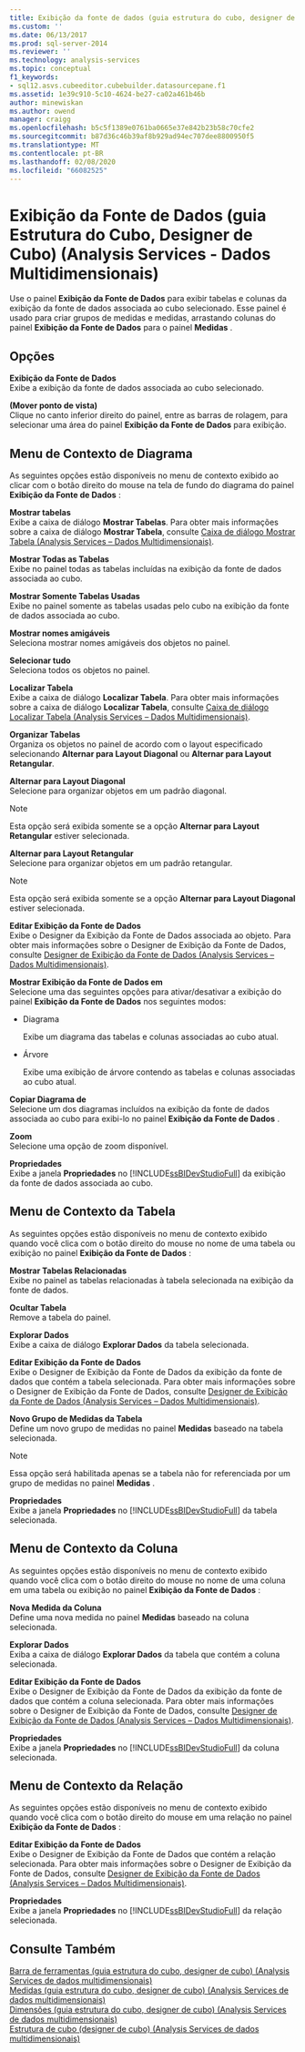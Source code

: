 ```yaml
---
title: Exibição da fonte de dados (guia estrutura do cubo, designer de cubo) (Analysis Services-dados multidimensionais) | Microsoft Docs
ms.custom: ''
ms.date: 06/13/2017
ms.prod: sql-server-2014
ms.reviewer: ''
ms.technology: analysis-services
ms.topic: conceptual
f1_keywords:
- sql12.asvs.cubeeditor.cubebuilder.datasourcepane.f1
ms.assetid: 1e39c910-5c10-4624-be27-ca02a461b46b
author: minewiskan
ms.author: owend
manager: craigg
ms.openlocfilehash: b5c5f1389e0761ba0665e37e842b23b58c70cfe2
ms.sourcegitcommit: b87d36c46b39af8b929ad94ec707dee8800950f5
ms.translationtype: MT
ms.contentlocale: pt-BR
ms.lasthandoff: 02/08/2020
ms.locfileid: "66082525"
---
```

# <a name="data-source-view-cube-structure-tab-cube-designer-analysis-services---multidimensional-data"></a>Exibição da Fonte de Dados (guia Estrutura do Cubo, Designer de Cubo) (Analysis Services - Dados Multidimensionais)
  Use o painel **Exibição da Fonte de Dados** para exibir tabelas e colunas da exibição da fonte de dados associada ao cubo selecionado. Esse painel é usado para criar grupos de medidas e medidas, arrastando colunas do painel **Exibição da Fonte de Dados** para o painel **Medidas** .  
  
## <a name="options"></a>Opções  
 **Exibição da Fonte de Dados**  
 Exibe a exibição da fonte de dados associada ao cubo selecionado.  
  
 **(Mover ponto de vista)**  
 Clique no canto inferior direito do painel, entre as barras de rolagem, para selecionar uma área do painel **Exibição da Fonte de Dados** para exibição.  
  
## <a name="diagram-context-menu"></a>Menu de Contexto de Diagrama  
 As seguintes opções estão disponíveis no menu de contexto exibido ao clicar com o botão direito do mouse na tela de fundo do diagrama do painel **Exibição da Fonte de Dados** :  
  
 **Mostrar tabelas**  
 Exibe a caixa de diálogo **Mostrar Tabelas**. Para obter mais informações sobre a caixa de diálogo **Mostrar Tabela**, consulte [Caixa de diálogo Mostrar Tabela &#40;Analysis Services – Dados Multidimensionais&#41;](show-table-dialog-box-analysis-services-multidimensional-data.md).  
  
 **Mostrar Todas as Tabelas**  
 Exibe no painel todas as tabelas incluídas na exibição da fonte de dados associada ao cubo.  
  
 **Mostrar Somente Tabelas Usadas**  
 Exibe no painel somente as tabelas usadas pelo cubo na exibição da fonte de dados associada ao cubo.  
  
 **Mostrar nomes amigáveis**  
 Seleciona mostrar nomes amigáveis dos objetos no painel.  
  
 **Selecionar tudo**  
 Seleciona todos os objetos no painel.  
  
 **Localizar Tabela**  
 Exibe a caixa de diálogo **Localizar Tabela**. Para obter mais informações sobre a caixa de diálogo **Localizar Tabela**, consulte [Caixa de diálogo Localizar Tabela &#40;Analysis Services – Dados Multidimensionais&#41;](find-table-dialog-box-analysis-services-multidimensional-data.md).  
  
 **Organizar Tabelas**  
 Organiza os objetos no painel de acordo com o layout especificado selecionando **Alternar para Layout Diagonal** ou **Alternar para Layout Retangular**.  
  
 **Alternar para Layout Diagonal**  
 Selecione para organizar objetos em um padrão diagonal.  
  
> [!NOTE]  
>  Esta opção será exibida somente se a opção **Alternar para Layout Retangular** estiver selecionada.  
  
 **Alternar para Layout Retangular**  
 Selecione para organizar objetos em um padrão retangular.  
  
> [!NOTE]  
>  Esta opção será exibida somente se a opção **Alternar para Layout Diagonal** estiver selecionada.  
  
 **Editar Exibição da Fonte de Dados**  
 Exibe o Designer da Exibição da Fonte de Dados associada ao objeto. Para obter mais informações sobre o Designer de Exibição da Fonte de Dados, consulte [Designer de Exibição da Fonte de Dados &#40;Analysis Services – Dados Multidimensionais&#41;](data-source-view-designer-analysis-services-multidimensional-data.md).  
  
 **Mostrar Exibição da Fonte de Dados em**  
 Selecione uma das seguintes opções para ativar/desativar a exibição do painel **Exibição da Fonte de Dados** nos seguintes modos:  
  
-   Diagrama  
  
     Exibe um diagrama das tabelas e colunas associadas ao cubo atual.  
  
-   Árvore  
  
     Exibe uma exibição de árvore contendo as tabelas e colunas associadas ao cubo atual.  
  
 **Copiar Diagrama de**  
 Selecione um dos diagramas incluídos na exibição da fonte de dados associada ao cubo para exibi-lo no painel **Exibição da Fonte de Dados** .  
  
 **Zoom**  
 Selecione uma opção de zoom disponível.  
  
 **Propriedades**  
 Exibe a janela **Propriedades** no [!INCLUDE[ssBIDevStudioFull](../includes/ssbidevstudiofull-md.md)] da exibição da fonte de dados associada ao cubo.  
  
## <a name="table-context-menu"></a>Menu de Contexto da Tabela  
 As seguintes opções estão disponíveis no menu de contexto exibido quando você clica com o botão direito do mouse no nome de uma tabela ou exibição no painel **Exibição da Fonte de Dados** :  
  
 **Mostrar Tabelas Relacionadas**  
 Exibe no painel as tabelas relacionadas à tabela selecionada na exibição da fonte de dados.  
  
 **Ocultar Tabela**  
 Remove a tabela do painel.  
  
 **Explorar Dados**  
 Exibe a caixa de diálogo **Explorar Dados** da tabela selecionada.  
  
 **Editar Exibição da Fonte de Dados**  
 Exibe o Designer de Exibição da Fonte de Dados da exibição da fonte de dados que contém a tabela selecionada. Para obter mais informações sobre o Designer de Exibição da Fonte de Dados, consulte [Designer de Exibição da Fonte de Dados &#40;Analysis Services – Dados Multidimensionais&#41;](data-source-view-designer-analysis-services-multidimensional-data.md).  
  
 **Novo Grupo de Medidas da Tabela**  
 Define um novo grupo de medidas no painel **Medidas** baseado na tabela selecionada.  
  
> [!NOTE]  
>  Essa opção será habilitada apenas se a tabela não for referenciada por um grupo de medidas no painel **Medidas** .  
  
 **Propriedades**  
 Exibe a janela **Propriedades** no [!INCLUDE[ssBIDevStudioFull](../includes/ssbidevstudiofull-md.md)] da tabela selecionada.  
  
## <a name="column-context-menu"></a>Menu de Contexto da Coluna  
 As seguintes opções estão disponíveis no menu de contexto exibido quando você clica com o botão direito do mouse no nome de uma coluna em uma tabela ou exibição no painel **Exibição da Fonte de Dados** :  
  
 **Nova Medida da Coluna**  
 Define uma nova medida no painel **Medidas** baseado na coluna selecionada.  
  
 **Explorar Dados**  
 Exiba a caixa de diálogo **Explorar Dados** da tabela que contém a coluna selecionada.  
  
 **Editar Exibição da Fonte de Dados**  
 Exibe o Designer de Exibição da Fonte de Dados da exibição da fonte de dados que contém a coluna selecionada. Para obter mais informações sobre o Designer de Exibição da Fonte de Dados, consulte [Designer de Exibição da Fonte de Dados &#40;Analysis Services – Dados Multidimensionais&#41;](data-source-view-designer-analysis-services-multidimensional-data.md).  
  
 **Propriedades**  
 Exibe a janela **Propriedades** no [!INCLUDE[ssBIDevStudioFull](../includes/ssbidevstudiofull-md.md)] da coluna selecionada.  
  
## <a name="relationship-context-menu"></a>Menu de Contexto da Relação  
 As seguintes opções estão disponíveis no menu de contexto exibido quando você clica com o botão direito do mouse em uma relação no painel **Exibição da Fonte de Dados** :  
  
 **Editar Exibição da Fonte de Dados**  
 Exibe o Designer de Exibição da Fonte de Dados que contém a relação selecionada. Para obter mais informações sobre o Designer de Exibição da Fonte de Dados, consulte [Designer de Exibição da Fonte de Dados &#40;Analysis Services – Dados Multidimensionais&#41;](data-source-view-designer-analysis-services-multidimensional-data.md).  
  
 **Propriedades**  
 Exibe a janela **Propriedades** no [!INCLUDE[ssBIDevStudioFull](../includes/ssbidevstudiofull-md.md)] da relação selecionada.  
  
## <a name="see-also"></a>Consulte Também  
 [Barra de ferramentas &#40;guia estrutura do cubo, designer de cubo&#41; &#40;Analysis Services de dados multidimensionais&#41;](toolbar-cube-structure-cube-designer-analysis-services-multidimensional-data.md)   
 [Medidas &#40;guia estrutura do cubo, designer de cubo&#41; &#40;Analysis Services de dados multidimensionais&#41;](measures-cube-structure-cube-designer-analysis-services-multidimensional-data.md)   
 [Dimensões &#40;guia estrutura do cubo, designer de cubo&#41; &#40;Analysis Services de dados multidimensionais&#41;](dimensions-cube-structure-cube-designer-analysis-services-multidimensional-data.md)   
 [Estrutura de cubo &#40;designer de cubo&#41; &#40;Analysis Services de dados multidimensionais&#41;](cube-structure-cube-designer-analysis-services-multidimensional-data.md)  
  
  

